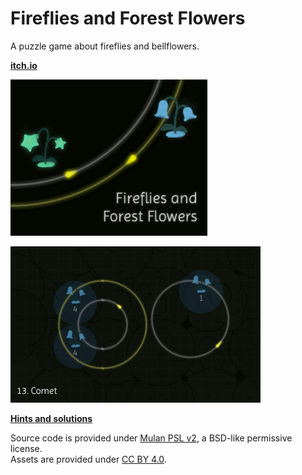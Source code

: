 # Fireflies and Forest Flowers

A puzzle game about fireflies and bellflowers.

[**itch.io**](https://ayuusweetfish.itch.io/fireflies-and-forest-flowers)

![Cover](misc/cover.png)

![Screenshot](misc/screenshot.png)

[**Hints and solutions**](misc/solutions/README.md)

Source code is provided under [Mulan PSL v2](https://opensource.org/licenses/MulanPSL-2.0), a BSD-like permissive license.  
Assets are provided under [CC BY 4.0](https://creativecommons.org/licenses/by/4.0/).
